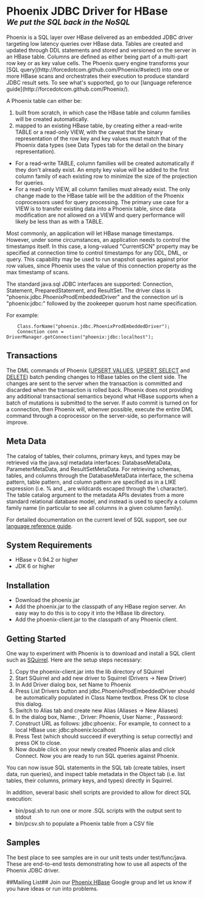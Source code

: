 <h1>Phoenix JDBC Driver for HBase<br />
<em><sup><sup>We put the SQL back in the NoSQL</sup></sup></em></h1>
Phoenix is a SQL layer over HBase delivered as an embedded JDBC driver targeting low latency queries over HBase data. Tables are created and updated through DDL statements and stored and versioned on the server in an HBase table. Columns are defined as either being part of a multi-part row key or as key value cells. The Phoenix query engine transforms your [SQL query](http://forcedotcom.github.com/Phoenix/#select) into one or more HBase scans and orchestrates their execution to produce standard JDBC result sets. To see what's supported, go to our [language reference guide](http://forcedotcom.github.com/Phoenix/).

A Phoenix table can either be:

1. built from scratch, in which case the HBase table and column families will be created automatically.
2. mapped to an existing HBase table, by creating either a read-write TABLE or a read-only VIEW, with the caveat that the binary representation of the row key and key values must match that of the Phoenix data types (see Data Types tab for the detail on the binary representation).
  * For a read-write TABLE, column families will be created automatically if they don't already exist. An empty key value will be added to the first column family of each existing row to minimize the size of the projection for queries.
  * For a read-only VIEW, all column families must already exist. The only change made to the HBase table will be the addition of the Phoenix coprocessors used for query processing. The primary use case for a VIEW is to transfer existing data into a Phoenix table, since data modification are not allowed on a VIEW and query performance will likely be less than as with a TABLE.

Most commonly, an application will let HBase manage timestamps. However, under some circumstances, an application needs to control the timestamps itself. In this case, a long-valued "CurrentSCN" property may be specified at connection time to control timestamps for any DDL, DML, or query. This capability may be used to run snapshot queries against prior row values, since Phoenix uses the value of this connection property as the max timestamp of scans.

The standard java.sql JDBC interfaces are supported: Connection, Statement, PreparedStatement, and ResultSet. The driver class is "phoenix.jdbc.PhoenixProdEmbeddedDriver" and the connection url is "phoenix:jdbc:" followed by the zookeeper quorum host name specification.

For example:

        Class.forName("phoenix.jdbc.PhoenixProdEmbeddedDriver");
        Connection conn = DriverManager.getConnection("phoenix:jdbc:localhost");

## Transactions ##
The DML commands of Phoenix ([UPSERT VALUES](http://forcedotcom.github.com/Phoenix/#upsert_values), [UPSERT SELECT](http://forcedotcom.github.com/Phoenix/#upsert_select) and [DELETE](http://forcedotcom.github.com/Phoenix/#delete)) batch pending changes to HBase tables on the client side. The changes are sent to the server when the transaction is committed and discarded when the transaction is rolled back. Phoenix does not providing any additional transactional semantics beyond what HBase supports when a batch of mutations is submitted to the server. If auto commit is turned on for a connection, then Phoenix will, whenver possible, execute the entire DML command through a coprocessor on the server-side, so performance will improve.

## Meta Data ##
The catalog of tables, their columns, primary keys, and types may be retrieved via the java.sql metadata interfaces: DatabaseMetaData, ParameterMetaData, and ResultSetMetaData. For retrieving schemas, tables, and columns through the DatabaseMetaData interface, the schema pattern, table pattern, and column pattern are specified as in a LIKE expression (i.e. % and _ are wildcards escaped through the \ character). The table catalog argument to the metadata APIs deviates from a more standard relational database model, and instead is used to specify a column family name (in particular to see all columns in a given column family).

For detailed documentation on the current level of SQL support, see our [language reference guide](http://forcedotcom.github.com/Phoenix/).

## System Requirements ##
* HBase v 0.94.2 or higher
* JDK 6 or higher

## Installation ##
* Download the phoenix.jar
* Add the phoenix.jar to the classpath of any HBase region server. An easy way to do this is to copy it into the HBase lib directory.
* Add the phoenix-client.jar to the classpath of any Phoenix client.

## Getting Started ##
One way to experiment with Phoenix is to download and install a SQL client such as [SQuirrel](http://squirrel-sql.sourceforge.net/). Here are the setup steps necessary:

1. Copy the phoenix-client.jar into the lib directory of SQuirrel
2. Start SQuirrel and add new driver to Squirrel (Drivers -> New Driver)
3. In Add Driver dialog box, set Name to Phoenix
4. Press List Drivers button and jdbc.PhoenixProdEmbeddedDriver should be automatically populated in Class Name textbox. Press OK to close this dialog.
5. Switch to Alias tab and create new Alias (Aliases -> New Aliases)
6. In the dialog box, Name: <any name>, Driver: Phoenix, User Name: <anything>, Password: <anything>
7. Construct URL as follows: jdbc:phoenix:<zookeeper quorum server>. For example, to connect to a local HBase use: jdbc:phoenix:localhost
8. Press Test (which should succeed if everything is setup correctly) and press OK to close.
9. Now double click on your newly created Phoenix alias and click Connect. Now you are ready to run SQL queries against Phoenix.

You can now issue SQL statements in the SQL tab (create tables, insert data, run queries), and inspect table metadata in the Object tab (i.e. list tables, their columns, primary keys, and types) directly in Squirrel.

In addition, several basic shell scripts are provided to allow for direct SQL execution:

* bin/psql.sh to run one or more .SQL scripts with the output sent to stdout
* bin/pcsv.sh to populate a Phoenix table from a CSV file

## Samples ##
The best place to see samples are in our unit tests under test/func/java. These are end-to-end tests demonstrating how to use all aspects of the Phoenix JDBC driver. 

##Mailing List##
Join our [Phoenix HBase](https://groups.google.com/forum/#!forum/phoenix-hbase) Google group and let us know if you have ideas or run into problems.

